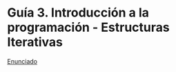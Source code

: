 # Guía 3. Introducción a la programación - Estructuras Iterativas

[Enunciado](https://docs.google.com/document/d/1nZAivi5-uXt-erTMItbaqeGyHVaoACgQ/preview?tab=t.0)

